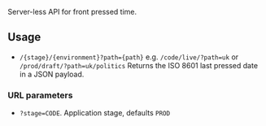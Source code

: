 Server-less API for front pressed time.

## Usage

* `/{stage}/{environment}?path={path}` e.g. `/code/live/?path=uk` or `/prod/draft/?path=uk/politics` Returns the ISO 8601 last pressed date in a JSON payload.

### URL parameters

* `?stage=CODE`. Application stage, defaults `PROD`
